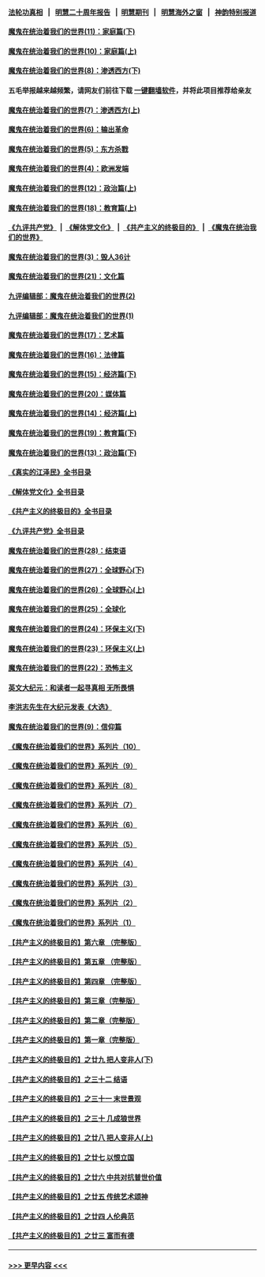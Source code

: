#### [法轮功真相](https://github.com/gfw-breaker/truth/blob/master/README.md?t=0) &nbsp;&nbsp;|&nbsp;&nbsp; [明慧二十周年报告](https://github.com/gfw-breaker/mh-reports/blob/master/README.md?t=0) &nbsp;&nbsp;|&nbsp;&nbsp;[明慧期刊](https://github.com/gfw-breaker/mh-qikan) &nbsp;&nbsp;|&nbsp;&nbsp; [明慧海外之窗](https://github.com/gfw-breaker/mh-news/blob/master/README.md?t=0) &nbsp;&nbsp;|&nbsp;&nbsp; [神韵特别报道](https://github.com/gfw-breaker/mh-news/blob/master/shenyun.md?t=0)
#### [魔鬼在统治着我们的世界(11)：家庭篇(下)](../pages/nsc422/n10440961.md?t=12180601) 
#### [魔鬼在统治着我们的世界(10)：家庭篇(上)](../pages/nsc422/n10435448.md?t=12180601) 
#### [魔鬼在统治着我们的世界(8)：渗透西方(下)](../pages/nsc422/n10429603.md?t=12180601) 
#### 五毛举报越来越频繁，请网友们前往下载 [一键翻墙软件](https://github.com/gfw-breaker/ssr-accounts)，并将此项目推荐给亲友
#### [魔鬼在统治着我们的世界(7)：渗透西方(上)](../pages/nsc422/n10426013.md?t=12180601) 
#### [魔鬼在统治着我们的世界(6)：输出革命](../pages/nsc422/n10421536.md?t=12180601) 
#### [魔鬼在统治着我们的世界(5)：东方杀戮](../pages/nsc422/n10417707.md?t=12180601) 
#### [魔鬼在统治着我们的世界(4)：欧洲发端](../pages/nsc422/n10414890.md?t=12180601) 
#### [魔鬼在统治着我们的世界(12)：政治篇(上)](../pages/nsc422/n10444576.md?t=12180601) 
#### [魔鬼在统治着我们的世界(18)：教育篇(上)](../pages/nsc422/n10526970.md?t=12180601) 
#### [《九评共产党》](https://github.com/begood0513/9ping.md/blob/master/README.md) &nbsp;|&nbsp; [《解体党文化》](../../../../jtdwh.md/blob/master/README.md)  &nbsp;|&nbsp; [《共产主义的终极目的》](../../../../gczydzjmd.md/blob/master/README.md) &nbsp;|&nbsp; [《魔鬼在统治我们的世界》](../../../../mgztzwmdsj.md/blob/master/README.md) 
#### [魔鬼在统治着我们的世界(3)：毁人36计](../pages/nsc422/n10411583.md?t=12180601) 
#### [魔鬼在统治着我们的世界(21)：文化篇](../pages/nsc422/n10597706.md?t=12180601) 
#### [九评编辑部：魔鬼在统治着我们的世界(2)](../pages/nsc422/n10410036.md?t=12180601) 
#### [九评编辑部：魔鬼在统治着我们的世界(1)](../pages/nsc422/n10406825.md?t=12180601) 
#### [魔鬼在统治着我们的世界(17)：艺术篇](../pages/nsc422/n10499093.md?t=12180601) 
#### [魔鬼在统治着我们的世界(16)：法律篇](../pages/nsc422/n10485969.md?t=12180601) 
#### [魔鬼在统治着我们的世界(15)：经济篇(下)](../pages/nsc422/n10469975.md?t=12180601) 
#### [魔鬼在统治着我们的世界(20)：媒体篇](../pages/nsc422/n10586579.md?t=12180601) 
#### [魔鬼在统治着我们的世界(14)：经济篇(上)](../pages/nsc422/n10457370.md?t=12180601) 
#### [魔鬼在统治着我们的世界(19)：教育篇(下)](../pages/nsc422/n10564808.md?t=12180601) 
#### [魔鬼在统治着我们的世界(13)：政治篇(下)](../pages/nsc422/n10448270.md?t=12180601) 
#### [《真实的江泽民》全书目录](../pages/nsc422/n13721399.md?t=12180601) 
#### [《解体党文化》全书目录](../pages/nsc422/n13721157.md?t=12180601) 
#### [《共产主义的终极目的》全书目录](../pages/nsc422/n13721048.md?t=12180601) 
#### [《九评共产党》全书目录](../pages/nsc422/n13708085.md?t=12180601) 
#### [魔鬼在统治着我们的世界(28)：结束语](../pages/nsc422/n10936246.md?t=12180601) 
#### [魔鬼在统治着我们的世界(27)：全球野心(下)](../pages/nsc422/n10928319.md?t=12180601) 
#### [魔鬼在统治着我们的世界(26)：全球野心(上)](../pages/nsc422/n10900318.md?t=12180601) 
#### [魔鬼在统治着我们的世界(25)：全球化](../pages/nsc422/n10788205.md?t=12180601) 
#### [魔鬼在统治着我们的世界(24)：环保主义(下)](../pages/nsc422/n10695307.md?t=12180601) 
#### [魔鬼在统治着我们的世界(23)：环保主义(上)](../pages/nsc422/n10688613.md?t=12180601) 
#### [魔鬼在统治着我们的世界(22)：恐怖主义](../pages/nsc422/n10614727.md?t=12180601) 
#### [英文大纪元：和读者一起寻真相 无所畏惧](../pages/nsc422/n12542027.md?t=12180601) 
#### [李洪志先生在大纪元发表《大选》](../pages/nsc422/n12534746.md?t=12180601) 
#### [魔鬼在统治着我们的世界(9)：信仰篇](../pages/nsc422/n10432159.md?t=12180601) 
#### [《魔鬼在统治着我们的世界》系列片（10）](../pages/nsc422/n12292670.md?t=12180601) 
#### [《魔鬼在统治着我们的世界》系列片（9）](../pages/nsc422/n12290859.md?t=12180601) 
#### [《魔鬼在统治着我们的世界》系列片（8）](../pages/nsc422/n12287445.md?t=12180601) 
#### [《魔鬼在统治着我们的世界》系列片（7）](../pages/nsc422/n12283425.md?t=12180601) 
#### [《魔鬼在统治着我们的世界》系列片（6）](../pages/nsc422/n12282314.md?t=12180601) 
#### [《魔鬼在统治着我们的世界》系列片（5）](../pages/nsc422/n12281419.md?t=12180601) 
#### [《魔鬼在统治着我们的世界》系列片（4）](../pages/nsc422/n12274024.md?t=12180601) 
#### [《魔鬼在统治着我们的世界》系列片（3）](../pages/nsc422/n12271322.md?t=12180601) 
#### [《魔鬼在统治着我们的世界》系列片（2）](../pages/nsc422/n12269049.md?t=12180601) 
#### [《魔鬼在统治着我们的世界》系列片（1）](../pages/nsc422/n12267575.md?t=12180601) 
#### [【共产主义的终极目的】第六章 （完整版）](../pages/nsc422/n11428913.md?t=12180601) 
#### [【共产主义的终极目的】第五章 （完整版）](../pages/nsc422/n11428912.md?t=12180601) 
#### [【共产主义的终极目的】第四章 （完整版）](../pages/nsc422/n11428907.md?t=12180601) 
#### [【共产主义的终极目的】第三章（完整版）](../pages/nsc422/n11428848.md?t=12180601) 
#### [【共产主义的终极目的】第二章（完整版）](../pages/nsc422/n11428831.md?t=12180601) 
#### [【共产主义的终极目的】第一章（完整版）](../pages/nsc422/n11417651.md?t=12180601) 
#### [【共产主义的终极目的】之廿九 把人变非人(下)](../pages/nsc422/n11344140.md?t=12180601) 
#### [【共产主义的终极目的】之三十二 结语](../pages/nsc422/n11360535.md?t=12180601) 
#### [【共产主义的终极目的】之三十一 末世景观](../pages/nsc422/n11351129.md?t=12180601) 
#### [【共产主义的终极目的】之三十 几成狼世界](../pages/nsc422/n11348280.md?t=12180601) 
#### [【共产主义的终极目的】之廿八 把人变非人(上)](../pages/nsc422/n11340492.md?t=12180601) 
#### [【共产主义的终极目的】之廿七 以恨立国](../pages/nsc422/n11336944.md?t=12180601) 
#### [【共产主义的终极目的】之廿六 中共对抗普世价值](../pages/nsc422/n11324785.md?t=12180601) 
#### [【共产主义的终极目的】之廿五 传统艺术颂神](../pages/nsc422/n11296396.md?t=12180601) 
#### [【共产主义的终极目的】之廿四 人伦典范](../pages/nsc422/n11296397.md?t=12180601) 
#### [【共产主义的终极目的】之廿三 富而有德](../pages/nsc422/n11283598.md?t=12180601) 

----
#### [ >>> 更早内容 <<< ](../indexes/nsc422-earlier.md)
